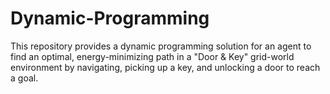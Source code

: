 # Dynamic-Programming
This repository provides a dynamic programming solution for an agent to find an optimal, energy-minimizing path in a "Door &amp; Key" grid-world environment by navigating, picking up a key, and unlocking a door to reach a goal.

